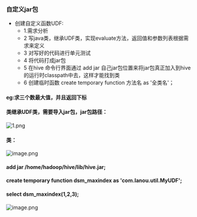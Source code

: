 ### 自定义jar包
* 创建自定义函数UDF:
  * 1.需求分析
  * 2 写java类，继承UDF类，实现evaluate方法，返回值和参数列表根据需求来定义
  * 3 对写好的代码进行单元测试
  * 4 将代码打成jar包 
  * 5 在hive 命令行界面通过 add jar 自己jar包位置来将jar包真正加入到hive的运行时classpath中去，这样才能找到类
  * 6 创建临时函数 create temporary function 方法名 as '全类名'；

#### eg:求三个数最大值，并且返回下标
#### 类继承UDF类，需要导入jar包，jar包路径：

  ![1.png](https://upload-images.jianshu.io/upload_images/14466577-8ba54f50bae40f3f.png?imageMogr2/auto-orient/strip%7CimageView2/2/w/1240)

#### 类：

  ![image.png](https://upload-images.jianshu.io/upload_images/14466577-c2f2bb33f1c54467.png?imageMogr2/auto-orient/strip%7CimageView2/2/w/1240)
  

#### add jar /home/hadoop/hive/lib/hive.jar;

#### create temporary function dsm_maxindex as 'com.lanou.util.MyUDF';

#### select dsm_maxindex(1,2,3);

  ![image.png](https://upload-images.jianshu.io/upload_images/14466577-e5c4893c0a4a09a7.png?imageMogr2/auto-orient/strip%7CimageView2/2/w/1240)

